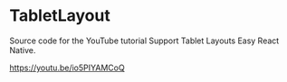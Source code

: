 # TabletLayout

Source code for the YouTube tutorial Support Tablet Layouts Easy React Native.

https://youtu.be/io5PIYAMCoQ
